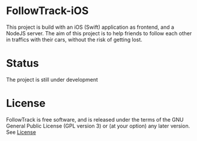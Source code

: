 # FollowTrack-iOS

This project is build with an iOS (Swift) application as frontend, and a NodeJS server. 
The aim of this project is to help friends to follow each other in traffics with their cars, without the risk of getting lost. 

# Status

The project is still under development

# License

FollowTrack is free software, and is released under the terms of the GNU General Public License (GPL version 3) or (at your option) any later version. See [License](https://github.com/LucaSoldi/FollowTrack-iOS/LICENSE)

